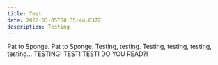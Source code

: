 ```yaml
---
title: Test
date: 2022-03-05T00:35:44.837Z
description: Testing
---
```

Pat to Sponge. Pat to Sponge. Testing, testing. Testing, testing, testing, testing... TESTING! TEST! TEST! DO YOU READ?!